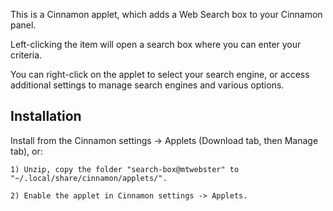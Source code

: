 This is a Cinnamon applet, which adds a Web Search box to your Cinnamon panel.

Left-clicking the item will open a search box where you can enter your criteria.

You can right-click on the applet to select your search engine, or access additional settings to manage search engines and various options.

## Installation

Install from the Cinnamon settings -> Applets (Download tab, then Manage tab), or:

	1) Unzip, copy the folder "search-box@mtwebster" to "~/.local/share/cinnamon/applets/".
	
	2) Enable the applet in Cinnamon settings -> Applets.
